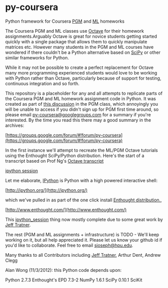 py-coursera
===========

Python framework for Coursera [PGM](https://www.coursera.org/course/pgm) and
[ML](https://www.coursera.org/course/ml) homeworks

The Coursera PGM and ML classes use [Octave](http://www.gnu.org/software/octave/) 
for their homework assignments.Arguably Octave is great for novice students
getting started quickly with a single package that allows them to quickly
manipulate matrices etc.  However many students in the PGM and ML courses
have wondered if there couldn't be a Python alternative based on
[SciPy](http://www.scipy.org/) or other similar frameworks for Python.

While it may not be possible to create a perfect replacement for Octave many
more programming experienced students would love to be working with Python
rather than Octave, particularly because of support for testing, continuous
integration and so forth.

This repository is a placeholder for any and all attempts to replicate parts of
the Coursera PGM and ML homework assignment code in Python.  It was created as
part of [this discussion][OrigDisc]
in the PGM class, which annoyingly you will be unable to access if you didn't
sign up for PGM first time around, so please email
[py-coursera@googlegroups.com](mailto:py-coursera@googlegroups.com) for a summary 
if you're interested.  By the time you read this there may a good summary in the archives:

[https://groups.google.com/forum/#!forum/py-coursera](https://groups.google.com/forum/#!forum/py-coursera)

In the first instance we'll attempt to recreate the ML/PGM Octave tutorials
using the Enthought SciPy/Python distribution.  Here's the start of a
transcript based on Prof Ng's [Octave transcript][OctaveTrans]

[ipython session](https://github.com/tansaku/py-coursera/blob/master/ipython_session.py)

Let me elaborate, [IPython](http://ipython.org) is Python with a high powered interactive shell:

[http://ipython.org/](http://ipython.org/)

which we've pulled in as part of the one click install [Enthought distribution.](http://www.enthought.com),

[http://www.enthought.com/](http://www.enthought.com/)

This [ipython_session][IPSession] thing now mostly complete due to some great work by 
[Jeff Tratner](https://github.com/jtratner).

The rest (PGM and ML assignments + infrastructure) is TODO - We'll keep working on it, but all help appreciated it.
Please let us know your github id if you'd like to collaborate. Feel free to
email [sjoseph@hpu.edu](mailto:sjoseph@hpu.edu).

[OctaveTrans]: http://spark-university.s3.amazonaws.com/stanford-pgm/slides/octave_session.m
[IPSession]: https://github.com/tansaku/py-coursera/blob/master/ipython_session.py
[OrigDisc]: https://class.coursera.org/pgm/forum/thread?thread_id=2382

Many thanks to all Contributors including [Jeff Tratner](https://github.com/jtratner), Arthur Dent, Andrew Clegg


Alan Wong (11/3/2012): this Python code depends upon:

Python 2.7.3
Enthought's EPD 7.3-2
NumPy 1.6.1
SciPy 0.10.1
SciKit
